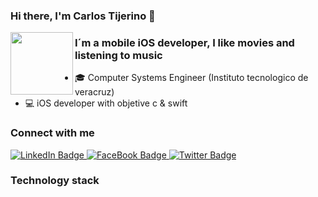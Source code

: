 ### Hi there, I'm Carlos Tijerino 👋

<div id="header" align="center">
  <img src="https://media.giphy.com/media/fvx95jkua5th3YeThr/giphy.gif" width="100" align="left"/>
</div>

###
<!--
**carlosTijerino/carlosTijerino** is a ✨ _special_ ✨ repository because its `README.md` (this file) appears on your GitHub profile.

Here are some ideas to get you started:

- 🔭 I’m currently working on ...
- 🌱 I’m currently learning ...
- 👯 I’m looking to collaborate on ...
- 🤔 I’m looking for help with ...
- 💬 Ask me about ...
- 📫 How to reach me: ...
- 😄 Pronouns: ...
- ⚡ Fun fact: ...
-->

### I´m a mobile iOS developer, I like movies and listening to music
- :mortar_board: Computer Systems Engineer (Instituto tecnologico de veracruz)
- :computer: iOS developer with objetive c & swift


### Connect with me

<div id="badges">
  <a href="your-linkedin-URL">
    <img src="https://img.shields.io/badge/LinkedIn-blue?style=for-the-badge&logo=linkedin&logoColor=white" alt="LinkedIn Badge"/>
  </a>
  <a href="your-youtube-URL">
    <img src="https://img.shields.io/badge/FaceBook-blue?style=for-the-badge&logo=facebook&logoColor=white" alt="FaceBook Badge"/>
  </a>
  <a href="your-twitter-URL">
    <img src="https://img.shields.io/badge/Twitter-blue?style=for-the-badge&logo=twitter&logoColor=white" alt="Twitter Badge"/>
  </a>
</div>


### Technology stack
